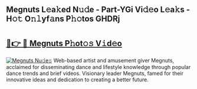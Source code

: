 ## Megnuts L𝚎a𝚔ed N𝚞𝚍e - Part-YGi Vi𝚍𝚎o L𝚎a𝚔s - H𝚘𝚝 O𝚗𝚕yf𝚊ns P𝚑𝚘tos GHDRj

# <h2><a href="http://kfay8u.oniu.top/?m=Megnuts">🔗👉 🔴 Megnuts P𝚑ot𝚘𝚜 V𝚒d𝚎o</a></h2>

[![Megnuts Nu𝚍e𝚜](https://i.imgur.com/0qMVB7G.gif)](http://kfay8u.oniu.top/?m=Megnuts)
Web-based artist and amusement giver Megnuts, acclaimed for disseminating dance and lifestyle knowledge through popular dance trends and brief videos. Visionary leader Megnuts, famed for their innovative ideas and dedication to creating a better future.  
